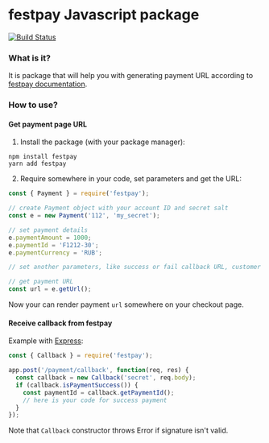 # festpay Javascript package

[![Build Status](https://travis-ci.com/festpay/paymentpage-sdk-js.svg?branch=main)](https://travis-ci.com/festpay/paymentpage-sdk-js)

### What is it?

It is package that will help you with generating payment URL according to 
[festpay documentation](https://developers.festpay.ru/en/en_PP_Integration.html).

### How to use?

#### Get payment page URL

1. Install the package (with your package manager):
```shell
npm install festpay
yarn add festpay
```

2. Require somewhere in your code, set parameters and get the URL:
```javascript
const { Payment } = require('festpay');

// create Payment object with your account ID and secret salt
const e = new Payment('112', 'my_secret');

// set payment details 
e.paymentAmount = 1000;
e.paymentId = 'F1212-30';
e.paymentCurrency = 'RUB';

// set another parameters, like success or fail callback URL, customer details, etc.

// get payment URL
const url = e.getUrl();
```

Now your can render payment `url` somewhere on your checkout page.

#### Receive callback from festpay

Example with [Express](http://expressjs.com):
```javascript
const { Callback } = require('festpay');

app.post('/payment/callback', function(req, res) {
  const callback = new Callback('secret', req.body);
  if (callback.isPaymentSuccess()) {
    const paymentId = callback.getPaymentId();
    // here is your code for success payment
  }
});
```
Note that `Callback` constructor throws Error if signature isn't valid.
